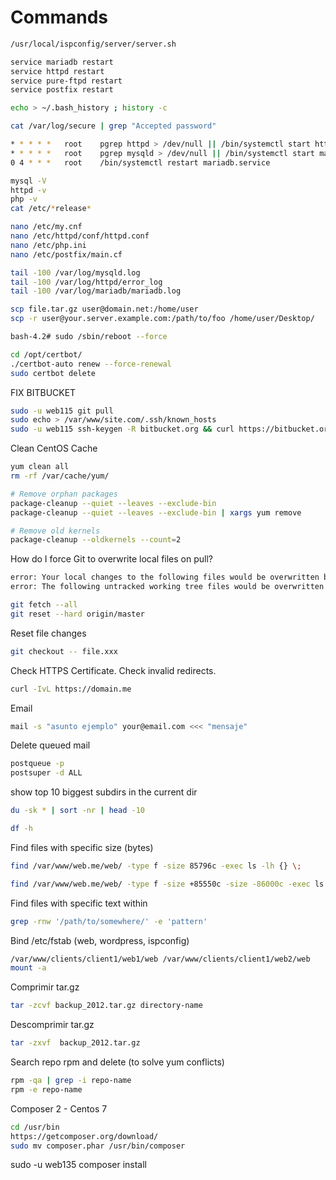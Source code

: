 Commands
========
```sh
/usr/local/ispconfig/server/server.sh

service mariadb restart
service httpd restart
service pure-ftpd restart
service postfix restart

echo > ~/.bash_history ; history -c

cat /var/log/secure | grep "Accepted password"

* * * * *   root    pgrep httpd > /dev/null || /bin/systemctl start httpd.service
* * * * *   root    pgrep mysqld > /dev/null || /bin/systemctl start mariadb.service
0 4 * * *   root    /bin/systemctl restart mariadb.service

mysql -V
httpd -v
php -v
cat /etc/*release*

nano /etc/my.cnf
nano /etc/httpd/conf/httpd.conf
nano /etc/php.ini
nano /etc/postfix/main.cf

tail -100 /var/log/mysqld.log
tail -100 /var/log/httpd/error_log
tail -100 /var/log/mariadb/mariadb.log

scp file.tar.gz user@domain.net:/home/user
scp -r user@your.server.example.com:/path/to/foo /home/user/Desktop/

bash-4.2# sudo /sbin/reboot --force

cd /opt/certbot/
./certbot-auto renew --force-renewal
sudo certbot delete
```

FIX BITBUCKET
```sh
sudo -u web115 git pull
sudo echo > /var/www/site.com/.ssh/known_hosts
sudo -u web115 ssh-keygen -R bitbucket.org && curl https://bitbucket.org/site/ssh >> /var/www/site.com/.ssh/known_hosts
```

Clean CentOS Cache
```sh
yum clean all
rm -rf /var/cache/yum/

# Remove orphan packages
package-cleanup --quiet --leaves --exclude-bin
package-cleanup --quiet --leaves --exclude-bin | xargs yum remove

# Remove old kernels
package-cleanup --oldkernels --count=2
```

How do I force Git to overwrite local files on pull?
```sh
error: Your local changes to the following files would be overwritten by merge:
error: The following untracked working tree files would be overwritten by merge:

git fetch --all
git reset --hard origin/master
```

Reset file changes
```sh
git checkout -- file.xxx
```

Check HTTPS Certificate. Check invalid redirects.
```sh
curl -IvL https://domain.me
```

Email
```sh
mail -s "asunto ejemplo" your@email.com <<< "mensaje"
```

Delete queued mail
```sh
postqueue -p
postsuper -d ALL
```

show top 10 biggest subdirs in the current dir

```sh
du -sk * | sort -nr | head -10

df -h
```

Find files with specific size (bytes)
```sh
find /var/www/web.me/web/ -type f -size 85796c -exec ls -lh {} \;
```
```sh
find /var/www/web.me/web/ -type f -size +85550c -size -86000c -exec ls -lh {} \;
```

Find files with specific text within
```sh
grep -rnw '/path/to/somewhere/' -e 'pattern'
```

Bind /etc/fstab (web, wordpress, ispconfig)
```sh
/var/www/clients/client1/web1/web /var/www/clients/client1/web2/web    none    bind,nobootwait,_netdev    0 0
mount -a
```

Comprimir tar.gz
```sh
tar -zcvf backup_2012.tar.gz directory-name
```

Descomprimir tar.gz
```sh
tar -zxvf  backup_2012.tar.gz
```

Search repo rpm and delete (to solve yum conflicts)
```sh
rpm -qa | grep -i repo-name
rpm -e repo-name
```

Composer 2 - Centos 7
```sh
cd /usr/bin
https://getcomposer.org/download/
sudo mv composer.phar /usr/bin/composer
```
sudo -u web135 composer install
